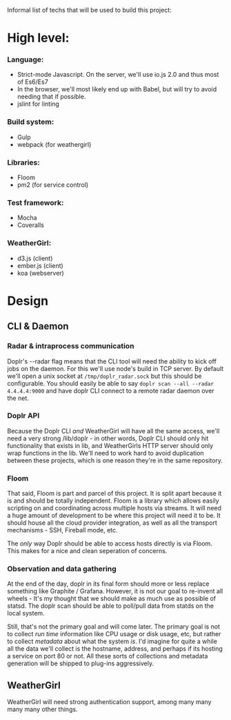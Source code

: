 Informal list of techs that will be used to build this project:

# High level:

### Language:

  - Strict-mode Javascript. On the server, we'll use io.js 2.0 and thus most of Es6/Es7
  - In the browser, we'll most likely end up with Babel, but will try to avoid needing that if possible.
  - jslint for linting

### Build system:

  - Gulp
  - webpack (for weathergirl)

### Libraries:

  - Floom
  - pm2 (for service control)

### Test framework:

  - Mocha
  - Coveralls

### WeatherGirl:

  - d3.js (client)
  - ember.js (client)
  - koa (webserver)


# Design

## CLI & Daemon

### Radar & intraprocess communication

Doplr's --radar flag means that the CLI tool will need the ability to kick off jobs on the daemon. For this we'll use node's build in TCP server. By default we'll open a unix socket at `/tmp/doplr_radar.sock` but this should be configurable. You should easily be able to say `doplr scan --all --radar 4.4.4.4:9000` and have doplr CLI connect to a remote radar daemon over the net.

### Doplr API

Because the Doplr CLI _and_ WeatherGirl will have all the same access, we'll need a very strong /lib/doplr - in other words, Doplr CLI should only hit functionality that exists in lib, and WeatherGirls HTTP server should only wrap functions in the lib. We'll need to work hard to avoid duplication between these projects, which is one reason they're in the same repository.

### Floom

That said, Floom is part and parcel of this project. It is split apart because it is and should be totally independent. Floom is a library which allows easily scripting on and coordinating across multiple hosts via streams. It will need a huge amount of development to be where this project will need it to be. It should house all the cloud provider integration, as well as all the transport mechanisms - SSH, Fireball mode, etc.

The _only_ way Doplr should be able to access hosts directly is via Floom. This makes for a nice and clean seperation of concerns.

### Observation and data gathering

At the end of the day, doplr in its final form should more or less replace something like Graphite / Grafana. However, it is not our goal to re-invent all wheels - It's my thought that we should make as much use as possible of statsd. The doplr scan should be able to poll/pull data from statds on the local system.

Still, that's not the primary goal and will come later. The primary goal is not to collect _run time_ information like CPU usage or disk usage, etc, but rather to collect _metadata_ about what the system _is_. I'd imagine for quite a while all the data we'll collect is the hostname, address, and perhaps if its hosting a service on port 80 or not. All these sorts of collections and metadata generation will be shipped to plug-ins aggressively.

## WeatherGirl

WeatherGirl will need strong authentication support, among many many many many other things.
